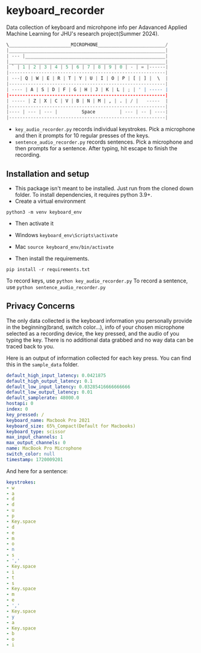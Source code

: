 # keyboard_recorder
Data collection of keyboard and microhpone info per Adavanced Applied Machine Learning for JHU's research project(Summer 2024).

```python
\_______________________MICROPHONE_________________________/
|__________________________________________________________|
| --- |____________________________________________________|
|__________________________________________________________|
| ` | 1 | 2 | 3 | 4 | 5 | 6 | 7 | 8 | 9 | 0 | - | = |------|
|----------------------------------------------------------|
| ---| Q | W | E | R | T | Y | U | I | O | P | [ | ] |  \  |
|----------------------------------------------------------|
| ---- | A | S | D | F | G | H | J | K | L | ; | ' | ----- |
|----------------------------------------------------------|
| ----- | Z | X | C | V | B | N | M | , | . | / |   -----  |
|----------------------------------------------------------|
|---- | --- | --- |         Space         | --- | -- | ----|
|----------------------------------------------------------|
```

- `key_audio_recorder.py` records individual keystrokes. Pick a microphone and then it prompts for 10 regular presses of the keys.
- `sentence_audio_recorder.py` records sentences. Pick a microphone and then prompts for a sentence. After typing, hit escape to finish the recording. 

## Installation and setup
* This package isn't meant to be installed. Just run from the cloned down folder. To install dependencies, it requires python 3.9+.
* Create a virtual environment

`python3 -m venv keyboard_env`

* Then activate it

- Windows
`keyboard_env\Scripts\activate`

- Mac
`source keyboard_env/bin/activate`

* Then install the requirements.

`pip install -r requirements.txt`

To record keys, use `python key_audio_recorder.py`
To record a sentence, use `python sentence_audio_recorder.py`

## Privacy Concerns

The only data collected is the keyboard information you personally provide in the beginning(brand, switch color...), info of your chosen microphone selected as a recording device, the key pressed, and the audio of you typing the key. There is no additional data grabbed and no way data can be traced back to you.

Here is an output of information collected for each key press. You can find this in the `sample_data` folder.

```yaml
default_high_input_latency: 0.0421875
default_high_output_latency: 0.1
default_low_input_latency: 0.03285416666666666
default_low_output_latency: 0.01
default_samplerate: 48000.0
hostapi: 0
index: 0
key_pressed: /
keyboard_name: Macbook Pro 2021
keyboard_size: 65%_Compact(Default for Macbooks)
keyboard_type: scissor
max_input_channels: 1
max_output_channels: 0
name: MacBook Pro Microphone
switch_color: null
timestamp: 1720009201
```

And here for a sentence:

```yaml
keystrokes:
- w
- a
- d
- d
- u
- p
- Key.space
- d
- e
- m
- o
- n
- s
- ','
- Key.space
- i
- t
- s
- Key.space
- m
- e
- ','
- Key.space
- y
- a
- Key.space
- b
- o
- i
```
